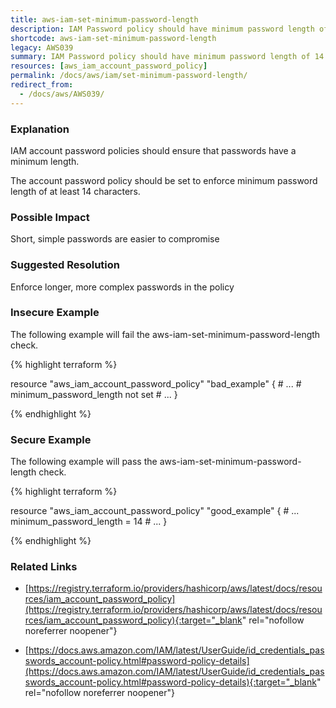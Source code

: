 ```yaml
---
title: aws-iam-set-minimum-password-length
description: IAM Password policy should have minimum password length of 14 or more characters.
shortcode: aws-iam-set-minimum-password-length
legacy: AWS039
summary: IAM Password policy should have minimum password length of 14 or more characters. 
resources: [aws_iam_account_password_policy] 
permalink: /docs/aws/iam/set-minimum-password-length/
redirect_from: 
  - /docs/aws/AWS039/
---
```


### Explanation

IAM account password policies should ensure that passwords have a minimum length. 

The account password policy should be set to enforce minimum password length of at least 14 characters.

### Possible Impact
Short, simple passwords are easier to compromise

### Suggested Resolution
Enforce longer, more complex passwords in the policy


### Insecure Example

The following example will fail the aws-iam-set-minimum-password-length check.

{% highlight terraform %}

resource "aws_iam_account_password_policy" "bad_example" {
	# ...
	# minimum_password_length not set
	# ...
}

{% endhighlight %}



### Secure Example

The following example will pass the aws-iam-set-minimum-password-length check.

{% highlight terraform %}

resource "aws_iam_account_password_policy" "good_example" {
	# ...
	minimum_password_length = 14
	# ...
}

{% endhighlight %}



### Related Links


- [https://registry.terraform.io/providers/hashicorp/aws/latest/docs/resources/iam_account_password_policy](https://registry.terraform.io/providers/hashicorp/aws/latest/docs/resources/iam_account_password_policy){:target="_blank" rel="nofollow noreferrer noopener"}

- [https://docs.aws.amazon.com/IAM/latest/UserGuide/id_credentials_passwords_account-policy.html#password-policy-details](https://docs.aws.amazon.com/IAM/latest/UserGuide/id_credentials_passwords_account-policy.html#password-policy-details){:target="_blank" rel="nofollow noreferrer noopener"}


